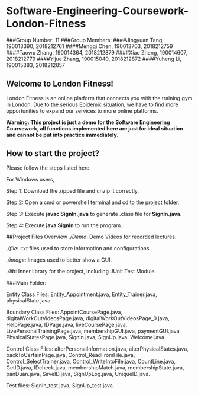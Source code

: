 # Software-Engineering-Coursework-London-Fitness

###Group Number: 11
###Group Members:
####Jingyuan Tang, 190013390, 2018212761
####Mengqi Chen, 190013703, 2018212759
####Taowu Zhang, 190014364, 2018212879
####Xiao Zheng, 190014607, 2018212779
####Yijue Zhang, 190015040, 2018212872
####Yuheng Li, 190015383, 2018212857

## Welcome to London Fitness!
London Fitness is an online platform that connects you with the training gym in London. Due to the serious Epidemic situation, we have to find more opportunities to expand our services to more online platforms.

**Warning: This project is just a demo for the Software Engineering Coursework, all functions implemented here are just for ideal situation and cannot be put into practice immediately.**
## How to start the project?
Please follow the steps listed here.

For Windows users,

Step 1: Download the zipped file and unzip it correctly.

Step 2: Open a cmd or powershell terminal and cd to the project folder.

Step 3: Execute **javac SignIn.java** to generate .class file for **SignIn.java**.

Step 4: Execute **java SignIn** to run the program.

##Project Files Overview
_./Demo_: Demo Videos for recorded lectures.

_./file_: .txt files used to store information and configurations.

_./image_: Images used to better show a GUI.

_./lib_: Inner library for the project, including JUnit Test Module.

###Main Folder:

Entity Class Files: Entity_Appointment.java, Entity_Trainer.java, physicalState.java.

Boundary Class Files: AppointCoursePage.java, digitalWorkOutVideosPage.java, digitalWorkOutVideosPage_0.java, 
HelpPage.java, IDPage.java, liveCoursePage.java, LivePersonalTrainingPage.java, 
membershipGUI.java, paymentGUI.java, PhysicalStatesPage.java, SignIn.java, SignUp.java, 
Welcome.java.

Control Class Files: alterPersonalInformation.java, alterPhysicalStates.java, backToCertainPage.java, 
Control_ReadFromFile.java, Control_SelectTrainer.java, Control_WriteIntoFile.java, CountLine.java, GetID.java,
IDcheck.java, membershipMatch.java, membershipState.java, panDuan.java, SaveID.java, SignUpLog.java, UniqueID.java.

Test files: SignIn_test.java, SignUp_test.java.